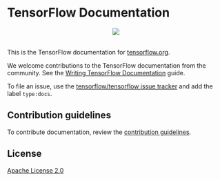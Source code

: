 # TensorFlow Documentation

<div align="center">
  <img src="https://www.tensorflow.org/images/tf_logo_transp.png"><br><br>
</div>

This is the TensorFlow documentation for [tensorflow.org](https://www.tensorflow.org).

We welcome contributions to the TensorFlow documentation from the community. See
the [Writing TensorFlow Documentation](https://www.tensorflow.org/community/documentation)
guide.

To file an issue, use the [tensorflow/tensorflow issue tracker](https://github.com/tensorflow/tensorflow/issues)
and add the label `type:docs`.

## Contribution guidelines

To contribute documentation, review the [contribution guidelines](CONTRIBUTING.md).

## License

[Apache License 2.0](LICENSE)

